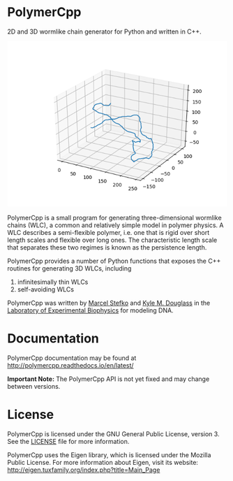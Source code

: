 # PolymerCpp

2D and 3D wormlike chain generator for Python and written in C++.

![A wormlike chain generated by PolymerCpp](docs/_images/wlc_realization.png)

PolymerCpp is a small program for generating three-dimensional
wormlike chains (WLC), a common and relatively simple model in polymer
physics. A WLC describes a semi-flexible polymer, i.e. one that is
rigid over short length scales and flexible over long ones. The
characteristic length scale that separates these two regimes is known
as the persistence length.

PolymerCpp provides a number of Python functions that exposes the C++
routines for generating 3D WLCs, including

1. infinitesimally thin WLCs
2. self-avoiding WLCs

PolymerCpp was written by [Marcel Stefko](https://github.com/MStefko)
and [Kyle M. Douglass](https://github.com/kmdouglass) in the
[Laboratory of Experimental Biophysics](http://leb.epfl.ch/) for
modeling DNA.

# Documentation

PolymerCpp documentation may be found at http://polymercpp.readthedocs.io/en/latest/

**Important Note:** The PolymerCpp API is not yet fixed and may change
  between versions.

# License

PolymerCpp is licensed under the GNU General Public License,
version 3. See the [LICENSE](LICENSE) file for more information.

PolymerCpp uses the Eigen library, which is licensed under the Mozilla
Public License. For more information about Eigen, visit its website:
http://eigen.tuxfamily.org/index.php?title=Main_Page

